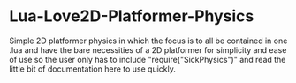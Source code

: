 # Lua-Love2D-Platformer-Physics
Simple 2D platformer physics in which the focus is to all be contained in one .lua
and have the bare necessities of a 2D platformer for simplicity and ease of use
so the user only has to include "require("SickPhysics")" and read the little bit of
documentation here to use quickly.
